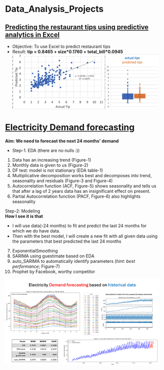 # Data_Analysis_Projects

## [Predicting the restaurant tips using predictive analytics in Excel](ML_LR_EXCEL_Tips_Prediction/README.md)

- Objective: To use Excel to predict restaurant tips    
- Result: __tip = 0.8465 + size\*0.1760 + total_bill\*0.0945__  
![Result](ML_LR_EXCEL_Tips_Prediction/ResultAnalysis.png)  

# [Electricity Demand forecasting](ElectricityDemandEstimation/DemandEstimation.md)
__Aim: We need to forecast the next 24 months' demand__  

- Step-1. EDA (there are no nulls :))   
1. Data has an increasing trend (Figure-1)  
2. Monthly data is given to us (Figure-2)  
3. DF test: model is not stationary (EDA table-1)  
4. Multiplicative decomposition works best and decomposes into trend, seasonality and residuals (Figure-3 and Figure-4)  
5. Autocorrelation function (ACF, Figure-5) shows seasonality and tells us that after a lag of 2 years data has an insignificant effect on present.  
6. Partial Autocorrelation function (PACF, Figure-6) also highlights seasonality  

Step-2: Modeling  
__How I see it is that__
- I will use data(-24 months) to fit and predict the last 24 months for which we do have data.  
- Then with the best model, I will create a new fit with all given data using the parameters that best predicted the last 24 months

7. ExponentialSmoothing
8. SARIMA using guestimate based on EDA
9. auto_SARIMA to automatically identify parameters (_hint: best performance_; Figure-7)
10. Prophet by Facebook, worthy competitor

![Highlights](ElectricityDemandEstimation/pngs/DemandEstimation.png)

